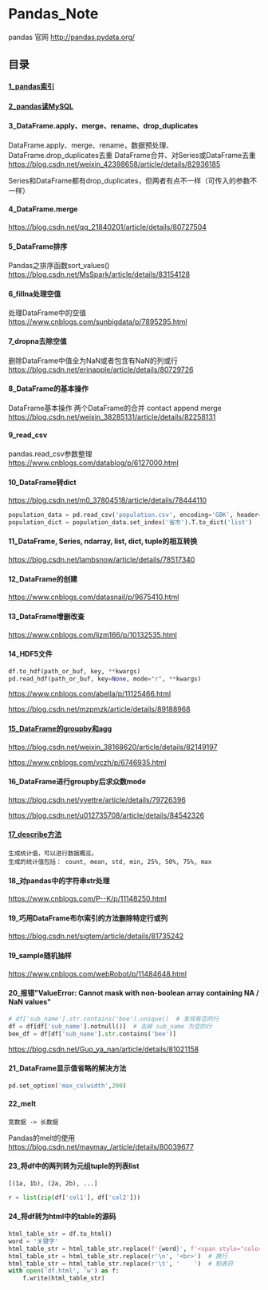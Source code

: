 # Pandas_Note

pandas 官网  http://pandas.pydata.org/

## 目录

#### [1_pandas索引](https://github.com/MrCat9/Pandas_Note/blob/master/pandas_loc.py)

#### [2_pandas读MySQL](https://github.com/MrCat9/Pandas_Note/blob/master/pandas_use_mysql.py)

#### 3_DataFrame.apply、merge、rename、drop_duplicates

DataFrame.apply、merge、rename，数据预处理、DataFrame.drop_duplicates去重    DataFrame合并、对Series或DataFrame去重  https://blog.csdn.net/weixin_42398658/article/details/82936185

Series和DataFrame都有drop_duplicates，但两者有点不一样（可传入的参数不一样）

#### 4_DataFrame.merge

https://blog.csdn.net/qq_21840201/article/details/80727504

#### 5_DataFrame排序

Pandas之排序函数sort_values()  https://blog.csdn.net/MsSpark/article/details/83154128

#### 6_fillna处理空值

处理DataFrame中的空值  https://www.cnblogs.com/sunbigdata/p/7895295.html

#### 7_dropna去除空值

删除DataFrame中值全为NaN或者包含有NaN的列或行  https://blog.csdn.net/erinapple/article/details/80729726

#### 8_DataFrame的基本操作

DataFrame基本操作  两个DataFrame的合并  contact  append  merge  https://blog.csdn.net/weixin_38285131/article/details/82258131

#### 9_read_csv

pandas.read_csv参数整理  https://www.cnblogs.com/datablog/p/6127000.html

#### 10_DataFrame转dict

https://blog.csdn.net/m0_37804518/article/details/78444110

```python
population_data = pd.read_csv('population.csv', encoding='GBK', header=None, names=['省市', '人口数'])  # DataFrame
population_dict = population_data.set_index('省市').T.to_dict('list')  # dict  # set_index() 设置索引
```

#### 11_DataFrame, Series, ndarray, list, dict, tuple的相互转换

https://blog.csdn.net/lambsnow/article/details/78517340


#### 12_DataFrame的创建

https://www.cnblogs.com/datasnail/p/9675410.html

#### 13_DataFrame增删改查

https://www.cnblogs.com/lizm166/p/10132535.html

#### 14_HDF5文件

```python
df.to_hdf(path_or_buf, key, **kwargs)
pd.read_hdf(path_or_buf, key=None, mode="r", **kwargs)
```

https://www.cnblogs.com/abella/p/11125466.html

https://blog.csdn.net/mzpmzk/article/details/89188968

#### [15_DataFrame的groupby和agg](https://github.com/MrCat9/Pandas_Note/blob/master/df_groupby_agg.py)

https://blog.csdn.net/weixin_38168620/article/details/82149197

https://www.cnblogs.com/vczh/p/6746935.html

#### 16_DataFrame进行groupby后求众数mode

https://blog.csdn.net/yvettre/article/details/79726396

https://blog.csdn.net/u012735708/article/details/84542326

#### [17_describe方法](https://github.com/MrCat9/Pandas_Note/blob/master/pandas_describe.py)

```
生成统计值，可以进行数据概览。
生成的统计值包括： count, mean, std, min, 25%, 50%, 75%, max
```

#### 18_对pandas中的字符串str处理

https://www.cnblogs.com/P--K/p/11148250.html

#### 19_巧用DataFrame布尔索引的方法删除特定行或列

https://blog.csdn.net/sigtem/article/details/81735242

#### 19_sample随机抽样

https://www.cnblogs.com/webRobot/p/11484648.html

#### 20_报错"ValueError: Cannot mask with non-boolean array containing NA / NaN values"

```python
# df['sub_name'].str.contains('bee').unique()  # 发现有空的行
df = df[df['sub_name'].notnull()]  # 去掉 sub_name 为空的行
bee_df = df[df['sub_name'].str.contains('bee')]
```

https://blog.csdn.net/Guo_ya_nan/article/details/81021158

#### 21_DataFrame显示值省略的解决方法

```python
pd.set_option('max_colwidth',200)
```

#### 22_melt

```
宽数据 -> 长数据
```

Pandas的melt的使用 https://blog.csdn.net/maymay_/article/details/80039677

#### 23_将df中的两列转为元组tuple的列表list

`[(1a, 1b), (2a, 2b), ...]`

```python
r = list(zip(df['col1'], df['col2']))
```

####  24_将df转为html中的table的源码

```python
html_table_str = df.to_html()
word = '关键字'
html_table_str = html_table_str.replace(f'{word}', f'<span style="color: red">{word}</span>')  # 关键字加红
html_table_str = html_table_str.replace(r'\n', '<br>')  # 换行
html_table_str = html_table_str.replace(r'\t', '    ')  # 制表符
with open('df.html', 'w') as f:
    f.write(html_table_str)
```

####                                                                                                                                                                                                                                                                                                                                                                                                                                                                                                                                                                                                                                                                                                                                                                                                                                                                                                                                                                                                                                                                                                                                                                                                                                                                                                                                                                                                                                                                                                                                                                                                                                                                                                                                                                                                                                                                                                                                                                                                                                                                                                                                                                                                                                                                                                                                                                                                                                                                                                                                                                                                                                                                                                                                                                                                                                                                                                                                                                                                                                                                                                                                                                                                                                                                                                                                                                                                                                                                                                                                                                                                                                                                                                                                                                                                                                                                                                                                                                                                                                                                                                                                                                                                                                                                                                                                                                                                                                                                                                                                                                                                                                                                                                                                                                                                                                                                                                                     












